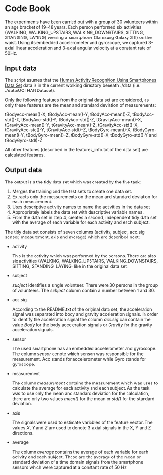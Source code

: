 # Code Book
The experiments have been carried out with a group of 30 volunteers within an age bracket 
of 19-48 years. Each person performed six activities 
(WALKING, WALKING_UPSTAIRS, WALKING_DOWNSTAIRS, SITTING, STANDING, LAYING) wearing a 
smartphone (Samsung Galaxy S II) on the waist. Using its embedded accelerometer and 
gyroscope, we captured 3-axial linear acceleration and 3-axial angular velocity at a 
constant rate of 50Hz.

## Input data
The script asumes that the 
[Human Activity Recognition Using Smartphones Data Set](https://archive.ics.uci.edu/ml/datasets/Human+Activity+Recognition+Using+Smartphones) 
data is in the current working directory beneath ./data (i.e. ./data/UCI HAR Dataset).

Only the following features from the original data set are considered, as only these 
features are the mean and standard deviation of measurements:

tBodyAcc-mean()-X, tBodyAcc-mean()-Y, tBodyAcc-mean()-Z, tBodyAcc-std()-X, 
tBodyAcc-std()-Y, tBodyAcc-std()-Z, tGravityAcc-mean()-X, tGravityAcc-mean()-Y, 
tGravityAcc-mean()-Z, tGravityAcc-std()-X, tGravityAcc-std()-Y, tGravityAcc-std()-Z, 
tBodyGyro-mean()-X, tBodyGyro-mean()-Y, tBodyGyro-mean()-Z, tBodyGyro-std()-X, 
tBodyGyro-std()-Y and tBodyGyro-std()-Z

All other features (described in the features_info.txt of the data set) are calculated 
features.


## Output data
The output is a the tidy data set which was created by the five task:

1. Merges the training and the test sets to create one data set.
2. Extracts only the measurements on the mean and standard deviation for each measurement. 
3. Uses descriptive activity names to name the activities in the data set
4. Appropriately labels the data set with descriptive variable names. 
5. From the data set in step 4, creates a second, independent tidy data set with the 
average of each variable for each activity and each subject.

The tidy data set consists of seven columns (activity, subject, acc.sig, sensor, measurement, axis
and average) which are described next:

* activity

   This is the activity which was performed by the persons. There are also six activities
   (WALKING, WALKING_UPSTAIRS, WALKING_DOWNSTAIRS, SITTING, STANDING, LAYING) like in the
   original data set.

* subject

	*subject* identifies a single volunteer. There were 30 persons in the group of 
	volunteers. The *subject* column contain a number between 1 and 30.

* acc.sig

	According to the README.txt of the original data set, the acceleration signal was 
	separated into body and gravity acceleration signals. In order to identify the 
	acceleration signal the column *acc.sig* can contain the value *Body* for the body 
	acceleration signals or *Gravity* for the gravity acceleration signals.

* sensor

   The used smartphone has an embedded accelerometer and gyroscope. The column *sensor* 
   denote which senson was responsible for the measurement. Acc stands for accelerometer 
   while Gyro stands for gyroscope.

* measurement

	The column *measurement* contains the measurement which was uses to calculate the 
	average for each activity and each subject. As the task was to use only the mean and
	standard deviation for the calculation, there are only two values *mean()* for the 
	mean or *std()* for the standard deviation.

* axis

   The signals were used to estimate variables of the feature vector. The values *X*, *Y* 
   and *Z* are used to denote 3-axial signals in the X, Y and Z directions.

* average

   The column *average* contains the average of each variable for each activity and each 
   subject. These are the average of the mean or standard deviation of a time domain 
   signals from the smartphone sensors which were captured at a constant rate of 50 Hz.